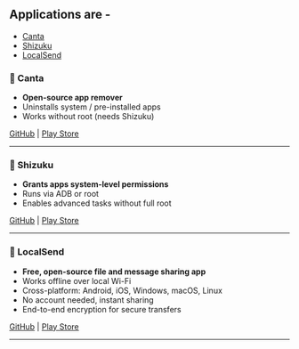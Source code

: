 ## Applications are - 

* [Canta](#-Canta)
* [Shizuku](#-shizuku)
* [LocalSend](#-localsend)

### 🔹 Canta  
- **Open-source app remover**  
- Uninstalls system / pre-installed apps  
- Works without root (needs Shizuku)  

[GitHub](https://github.com/samolego/Canta) | [Play Store](https://play.google.com/store/apps/details?id=io.github.samolego.canta)  

---

### 🔹 Shizuku  
- **Grants apps system-level permissions**  
- Runs via ADB or root  
- Enables advanced tasks without full root  

[GitHub](https://github.com/RikkaApps/Shizuku) | [Play Store](https://play.google.com/store/apps/details?id=moe.shizuku.privileged.api)  

---

### 🔹 LocalSend  
- **Free, open-source file and message sharing app**  
- Works offline over local Wi-Fi  
- Cross-platform: Android, iOS, Windows, macOS, Linux  
- No account needed, instant sharing  
- End-to-end encryption for secure transfers  

[GitHub](https://github.com/localsend/localsend/releases) | [Play Store](https://play.google.com/store/apps/details?id=org.localsend.localsend_app)  

---